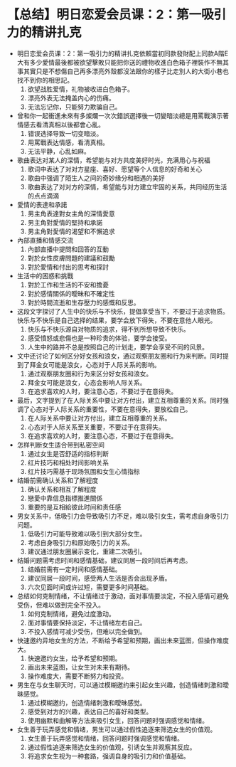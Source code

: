 # 【总结】明日恋爱会员课：2：第一吸引力的精讲扎克

-   明日恋爱会员课：2：第一吸引力的精讲扎克依賴當初同款發財配上同款A階E大有多少愛情最後都被欲望擊敗只能把你送的禮物收進白色箱子裡裝作不無其事其實只是不想傷自己再多漂亮外殼都沒法跟你的樣子比走別人的大街小巷也找不到你的相思記。
    1.  欲望战胜爱情，礼物被收进白色箱子。
    2.  漂亮外表无法掩盖内心的伤痛。
    3.  无法忘记你，只能努力欺骗自己。
-   曾和你一起衝進未來有多燦爛一次次錯誤選擇後一切變暗淡總是用罵戰演示著情感去看清真相以後都會心亂。
    1.  错误选择导致一切变暗淡。
    2.  用罵戰表达情感，看清真相。
    3.  无法平静，心乱如麻。
-   歌曲表达对某人的深情，希望能与对方共度美好时光，充满用心与祝福
    1.  歌词中表达了对对方星座、喜好、愿望等个人信息的好奇和关心
    2.  歌曲中强调了陌生人之间的奇妙缘分和相遇的美好
    3.  歌曲表达了对对方的深情，希望能与对方建立牢固的关系，共同经历生活的点点滴滴
-   愛情的表達和承諾
    1.  男主角表達對女主角的深情愛意
    2.  男主角對愛情的堅持和承諾
    3.  男主角對愛情的渴望和不懈追求
-   內部直播和情感交流
    1.  內部直播中提問和回答的互動
    2.  對於女性皮膚問題的建議和鼓勵
    3.  對於愛情和付出的思考和探討
-   生活中的困惑和挑戰
    1.  對於工作和生活的不安和擔憂
    2.  對於感情關係的曖昧和不確定性
    3.  對於時間流逝和生存壓力的感慨和反思。
-   这段文字探讨了人生中的快乐与不快乐，提倡享受当下，不要过于追求物质。快乐与不快乐是自己选择的结果，要学会放下得失，不要在意他人眼光。
    1.  快乐与不快乐源自对物质的追求，得不到所想导致不快乐。
    2.  感受憤怒或悲傷也是一种珍贵的体验，要学会接受。
    3.  人生中的路并不总是按照自己的计划走，要学会享受不同的风景。
-   文中还讨论了如何区分好女孩和浪女，通过观察朋友圈和行为来判断。同时提到了拜金女可能是浪女，心态对于人际关系的影响。
    1.  通过观察朋友圈和行为来区分好女孩和浪女。
    2.  拜金女可能是浪女，心态会影响人际关系。
    3.  在追求喜欢的人时，要注意心态，不要过于在意得失。
-   最后，文字提到了在人际关系中要让对方付出，建立互相尊重的关系。同时强调了心态对于人际关系的重要性，不要在意得失，要放松自己。
    1.  在人际关系中要让对方付出，建立互相尊重的关系。
    2.  心态对于人际关系至关重要，不要过于在意得失。
    3.  在追求喜欢的人时，要注意心态，不要过于在意得失。
-   怎样判断女生适合带到私密空间
    1.  通过女生是否舒适的指标判断
    2.  红片技巧和相处时间影响关系
    3.  红片技巧需基于现场氛围和女生心情指标
-   结婚前需确认关系和了解程度
    1.  确认关系和相互了解程度
    2.  戀愛中靠信息指標推進關係
    3.  重要的是互相給彼此时间和责任感
-   男女关系中，低吸引力会导致吸引力不足，难以吸引女生，需考虑自身吸引力问题。
    1.  低吸引力可能导致难以吸引到大部分女生。
    2.  考虑自身吸引力和原始吸引力的关系。
    3.  建议通过朋友圈展示变化，重建二次吸引。
-   结婚问题需考虑时间和感情基础，建议同居一段时间后再考虑。
    1.  结婚前需有一定时间和感情基础。
    2.  建议同居一段时间，感受两人生活是否会出现矛盾。
    3.  六次见面时间或许过短，需要更多时间基础。
-   总结如何克制情绪，不让情绪过于激动，面对事情要淡定，不投入感情可避免受伤，但难以做到完全不投入。
    1.  如何克制情绪，避免过度激动。
    2.  面对事情要保持淡定，不让情绪左右自己。
    3.  不投入感情可减少受伤，但难以完全做到。
-   快速邀约异地女生的方法，不断给予希望和预期，画出未来蓝图，但操作难度大。
    1.  快速邀约女生，给予希望和预期。
    2.  画出未来蓝图，让女生对未来有期待。
    3.  操作难度大，需要不断努力和投资。
-   男生在与女生聊天时，可以通过模糊邀约来引起女生兴趣，创造情绪刺激和曖昧感觉。
    1.  通过模糊邀约，创造情绪刺激和曖昧感觉。
    2.  感受到对方的兴趣，表达自己的喜好和类型。
    3.  使用幽默和曲解等方法来吸引女生，回答问题时强调感觉和情绪。
-   女生善于玩弄感觉和情绪，男生可以通过假性追逐来筛选女生的价值观。
    1.  女生善于玩弄感觉和情绪，回答问题时强调感觉和情绪。
    2.  通过假性追逐来筛选女生的价值观，引诱女生并观察其反应。
    3.  将追求女生视为一种套路，强调自身的吸引力和价值基础。